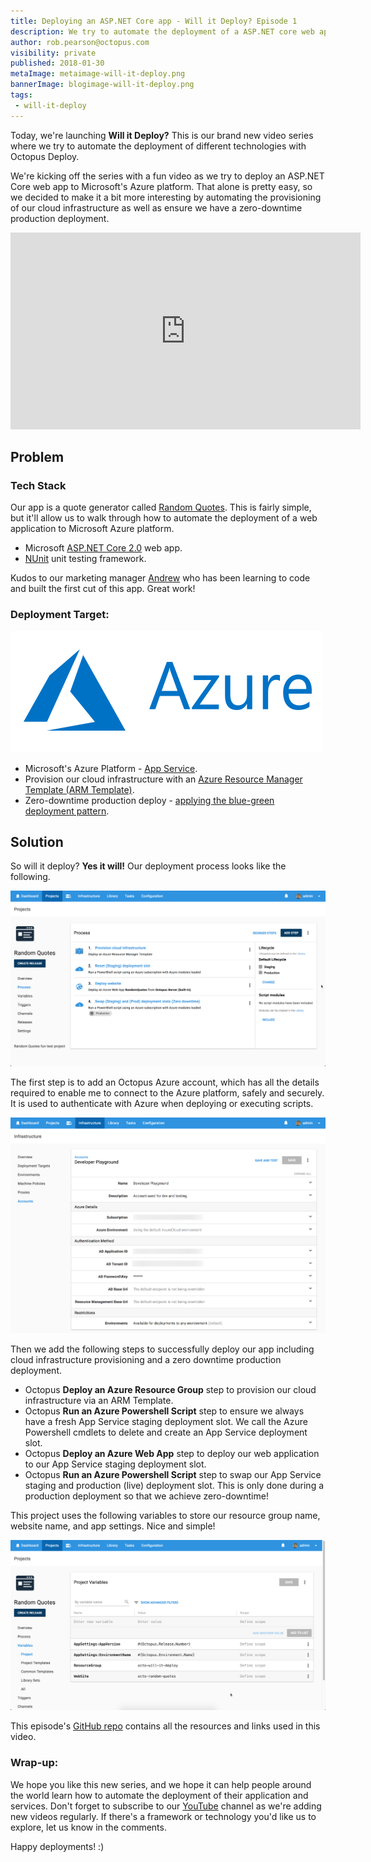 ```yaml
---
title: Deploying an ASP.NET Core app - Will it Deploy? Episode 1
description: We try to automate the deployment of a ASP.NET core web app to Microsoft's Azure platform with infrastructure provisioning and zero production downtime.
author: rob.pearson@octopus.com
visibility: private
published: 2018-01-30
metaImage: metaimage-will-it-deploy.png
bannerImage: blogimage-will-it-deploy.png
tags:
 - will-it-deploy
---
```


Today, we're launching **Will it Deploy?** This is our brand new video series where we try to automate the deployment of different technologies with Octopus Deploy. 

We're kicking off the series with a fun video as we try to deploy an ASP.NET Core web app to Microsoft's Azure platform. That alone is pretty easy, so we decided to make it a bit more interesting by automating the provisioning of our cloud infrastructure as well as ensure we have a zero-downtime production deployment. 

<iframe width="560" height="315" src="https://www.youtube.com/embed/Z77T3SHRLKE" frameborder="0" allow="autoplay; encrypted-media" allowfullscreen></iframe>

## Problem

### Tech Stack

Our app is a quote generator called [Random Quotes](https://github.com/OctopusSamples/RandomQuotes). This is fairly simple, but it'll allow us to walk through how to automate the deployment of a web application to Microsoft Azure platform.

* Microsoft [ASP.NET Core 2.0](https://docs.microsoft.com/en-us/aspnet/core/) web app.
* [NUnit](http://nunit.org/) unit testing framework.

Kudos to our marketing manager [Andrew](https://twitter.com/andrewmaherbne) who has been learning to code and built the first cut of this app. Great work! 

### Deployment Target: 

![Microsoft Azure logo](will-it-deploy-azure-logo.png "width=500")

* Microsoft's Azure Platform - [App Service](https://azure.microsoft.com/en-au/services/app-service/).
* Provision our cloud infrastructure with an [Azure Resource Manager Template (ARM Template)](https://docs.microsoft.com/en-us/azure/azure-resource-manager/resource-group-overview).
* Zero-downtime production deploy - [applying the blue-green deployment pattern](https://octopus.com/docs/deploying-applications/deploying-to-azure/deploying-a-package-to-an-azure-web-app/using-deployment-slots-with-azure-web-apps).

## Solution

So will it deploy? **Yes it will!** Our deployment process looks like the following.

![Octopus deployment process](will-it-deploy-deployment-process.png "width=500")

The first step is to add an Octopus Azure account, which has all the details required to enable me to connect to the Azure platform, safely and securely. It is used to authenticate with Azure when deploying or executing scripts.

![Octopus Azure account](will-it-deploy-azure-account.png "width=500")

Then we add the following steps to successfully deploy our app including cloud infrastructure provisioning and a zero downtime production deployment.

- Octopus **Deploy an Azure Resource Group** step to provision our cloud infrastructure via an ARM Template.
- Octopus **Run an Azure Powershell Script** step to ensure we always have a fresh App Service staging deployment slot. We call the Azure Powershell cmdlets to delete and create an App Service deployment slot.
- Octopus **Deploy an Azure Web App** step to deploy our web application to our App Service staging deployment slot.
- Octopus **Run an Azure Powershell Script** step to swap our App Service staging and production (live) deployment slot. This is only done during a production deployment so that we achieve zero-downtime!

This project uses the following variables to store our resource group name, website name, and app settings. Nice and simple!

![Project variables](will-it-deploy-project-variables.png "width=500")

This episode's [GitHub repo](https://github.com/OctopusSamples/WillItDeploy-Episode001) contains all the resources and links used in this video.

### Wrap-up: 

We hope you like this new series, and we hope it can help people around the world learn how to automate the deployment of their application and services.  Don't forget to subscribe to our [YouTube](https://youtube.com/octopusdeploy) channel as we're adding new videos regularly. If there's a framework or technology you'd like us to explore, let us know in the comments.

Happy deployments! :)